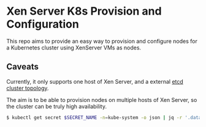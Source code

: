 # Xen Server K8s Provision and Configuration

This repo aims to provide an easy way to provision and
configure nodes for a Kubernetes cluster using XenServer
VMs as nodes.

## Caveats

Currently, it only supports one host of Xen Server, and
a external 
[etcd cluster topology](https://kubernetes.io/docs/setup/production-environment/tools/kubeadm/ha-topology/).

The aim is to be able to provision nodes on multiple hosts of Xen Server,
so the cluster can be truly high availability.

```bash
$ kubectl get secret $SECRET_NAME -n=kube-system -o json | jq -r '.data["token"]' | base64 -d > user_token.txt
```